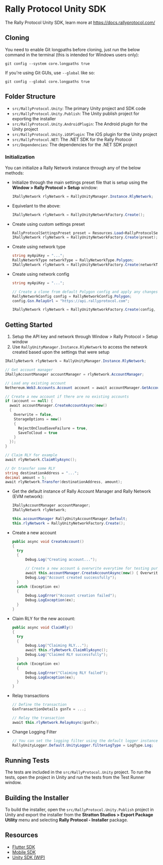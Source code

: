 # Rally Protocol Unity SDK

The Rally Protocol Unity SDK, learn more at https://docs.rallyprotocol.com/

## Cloning

You need to enable Git longpaths before cloning, just run the below command in the terminal (this is intended for Windows users only):

```
git config --system core.longpaths true
```

If you're using Git GUIs, use `--global` like so:

```
git config --global core.longpaths true
```

## Folder Structure

- `src/RallyProtocol.Unity`: The primary Unity project and SDK code
- `src/RallyProtocol.Unity.Publish`: The Unity publish project for exporting the installer
- `src/RallyProtocol.Unity.AndroidPlugin`: The Android plugin for the Unity project
- `src/RallyProtocol.Unity.iOSPlugin`: The iOS plugin for the Unity project
- `src/RallyProtocol.NET`: The .NET SDK for the Rally Protocol
- `src/Dependencies`: The dependencies for the .NET SDK project

### Initialization

You can initialize a Rally Network instance through any of the below methods:

- Initialize through the main settings preset file that is setup using the **Window > Rally Protocol > Setup** window:

  ```cs
  IRallyNetwork rlyNetwork = RallyUnityManager.Instance.RlyNetwork;
  ```

- Equivelant to the above:

  ```cs
  IRallyNetwork rlyNetwork = RallyUnityNetworkFactory.Create();
  ```

- Create using custom settings preset

  ```cs
  RallyProtocolSettingsPreset preset = Resources.Load<RallyProtocolSettingsPreset>("myPreset");
  IRallyNetwork rlyNetwork = RallyUnityNetworkFactory.Create(preset);
  ```

- Create using network type

  ```cs
  string myApiKey = "...";
  RallyNetworkType networkType = RallyNetworkType.Polygon;
  IRallyNetwork rlyNetwork = RallyUnityNetworkFactory.Create(networkType, myApiKey);
  ```

- Create using network config

  ```cs
  string myApiKey = "...";

  // Create a clone from default Polygon config and apply any changes as needed
  RallyNetworkConfig config = RallyNetworkConfig.Polygon;
  config.Gsn.RelayUrl = "https://api.rallyprotocol.com";

  IRallyNetwork rlyNetwork = RallyUnityNetworkFactory.Create(config, myApiKey);
  ```

## Getting Started

1. Setup the API key and network through Window > Rally Protocol > Setup window
2. Use `RallyUnityManager.Instance.RlyNetwork` to access the network created based upon the settings that were setup

  ```cs
  IRallyNetwork rlyNetwork = RallyUnityManager.Instance.RlyNetwork;

  // Get account manager
  IRallyAccountManager accountManager = rlyNetwork.AccountManager;

  // Load any existing account
  Nethereum.Web3.Accounts.Account account = await accountManager.GetAccountAsync();

  // Create a new account if there are no existing accounts
  if (account == null) {
    await accountManager.CreateAccountAsync(new()
    {
      Overwrite = false,
      StorageOptions = new()
      {
        RejectOnCloudSaveFailure = true,
        SaveToCloud = true
      }
    });
  }

  // Claim RLY for example
  await rlyNetwork.ClaimRlyAsync();

  // Or transfer some RLY
  string destinationAddress = "...";
  decimal amount = 5;
  await rlyNetwork.Transfer(destinationAddress, amount);
  ```

- Get the default instance of Rally Account Manager and Rally Network (EVM network):

  ```cs
  IRallyAccountManager accountManager;
  IRallyNetwork rlyNetwork;

  this.accountManager RallyUnityAccountManager.Default;
  this.rlyNetwork = RallyUnityNetworkFactory.Create();
  ```

- Create a new account

  ```cs
  public async void CreateAccount()
  {
    try
    {
        Debug.Log("Creating account...");

        // Create a new account & overwrite everytime for testing purposes
        await this.accountManager.CreateAccountAsync(new() { Overwrite = true });
        Debug.Log("Account created successfully");
    }
    catch (Exception ex)
    {
        Debug.LogError("Account creation failed");
        Debug.LogException(ex);
    }
  }
  ```

- Claim RLY for the new account:

  ```cs
  public async void ClaimRly()
  {
    try
    {
        Debug.Log("Claiming RLY...");
        await this.rlyNetwork.ClaimRlyAsync();
        Debug.Log("Claimed RLY successfully");
    }
    catch (Exception ex)
    {
        Debug.LogError("Claiming RLY failed");
        Debug.LogException(ex);
    }
  }
  ```

- Relay transactions

  ```cs
  // Define the transaction
  GsnTransactionDetails gsnTx = ...;

  // Relay the transaction
  await this.rlyNetwork.RelayAsync(gsnTx);
  ```

- Change Logging Filter

  ```cs
  // You can set the logging filter using the default logger instance in Unity
  RallyUnityLogger.Default.UnityLogger.filterLogType = LogType.Log;
  ```

## Running Tests

The tests are included in the `src/RallyProtocol.Unity` project. To run the tests, open the project in Unity and run the tests from the Test Runner window.

## Building the Installer

To build the installer, open the `src/RallyProtocol.Unity.Publish` project in Unity and export the installer from the **Stratton Studios > Export Package Utility** menu and selecting **Rally Protocol - Installer** package.

## Resources

- [Flutter SDK](https://github.com/rally-dfs/flutter-sdk)
- [Mobile SDK](https://github.com/rally-dfs/rly-network-mobile-sdk)
- [Unity SDK (WIP)](https://github.com/rally-dfs/rly-network-unity-sdk)
